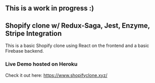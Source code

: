 This is a work in progress :)
---

## Shopify clone w/ Redux-Saga, Jest, Enzyme, Stripe Integration

This is a basic Shopify clone using React on the frontend and a basic Firebase backend.


### Live Demo hosted on Heroku
Check it out here:
https://www.shopifyclone.xyz/


